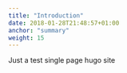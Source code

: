 ```yaml
---
title: "Introduction"
date: 2018-01-28T21:48:57+01:00
anchor: "summary"
weight: 15
---
```


Just a test single page hugo site
